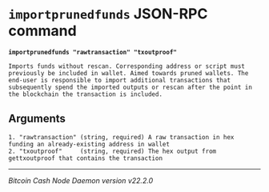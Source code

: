 `importprunedfunds` JSON-RPC command
====================================

**`importprunedfunds "rawtransaction" "txoutproof"`**

```
Imports funds without rescan. Corresponding address or script must previously be included in wallet. Aimed towards pruned wallets. The end-user is responsible to import additional transactions that subsequently spend the imported outputs or rescan after the point in the blockchain the transaction is included.
```

Arguments
---------

```
1. "rawtransaction" (string, required) A raw transaction in hex funding an already-existing address in wallet
2. "txoutproof"     (string, required) The hex output from gettxoutproof that contains the transaction
```

***

*Bitcoin Cash Node Daemon version v22.2.0*
